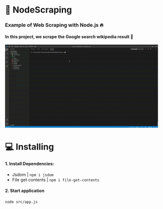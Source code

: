 # :page_facing_up: NodeScraping
### Example of Web Scraping with Node.js :fire:

#### In this project, we scrape the Google search wikipedia result :bookmark_tabs:

![](./example/example.gif)



# :computer: Installing

#### 1. Install Dependencies:
- Jsdom | ```npm i jsdom```
- File get contents | ```npm i file-get-contents```

#### 2. Start application

```node src/app.js```